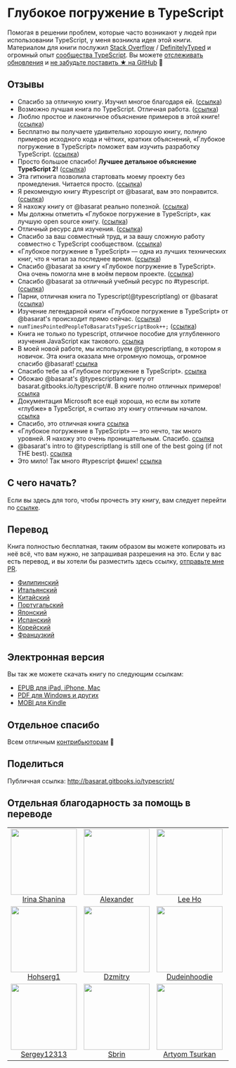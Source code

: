 # Глубокое погружение в TypeScript

Помогая в решении проблем, которые часто возникают у людей при использовании TypeScript, у меня возникла идея этой книги. Материалом для книги послужил [Stack Overflow](http://stackoverflow.com/tags/typescript/topusers) / [DefinitelyTyped](https://github.com/DefinitelyTyped/) и огромный опыт [сообщества TypeScript](https://github.com/TypeStrong/). Вы можете [отслеживать обновления](https://twitter.com/basarat) и [не забудьте поставить ★ на GitHub](https://github.com/basarat/typescript-book) 🌹

## Отзывы

* Спасибо за отличную книгу. Изучил многое благодаря ей. ([ссылка](https://www.gitbook.com/book/basarat/typescript/discussions/21#comment-1468279131934))
* Возможно лучшая книга по TypeScript. Отличная работа. ([ссылка](https://twitter.com/thelondonjs/status/756419561570852864))
* Люблю простое и лаконичное объяснение примеров в этой книге! ([ссылка](https://twitter.com/joe_mighty/status/758290957280346112))
* Бесплатно вы получаете удивительно хорошую книгу, полную примеров исходного кода и чётких, кратких объяснений, «Глубокое погружение в TypeScript» поможет вам изучить разработку TypeScript. ([ссылка](https://www.nativescript.org/blog/details/free-book-typescript-deep-dive))
* Просто большое спасибо! **Лучшее детальное объяснение TypeScript 2!** ([ссылка](https://www.gitbook.com/book/basarat/typescript/discussions/38))
* Эта гиткнига позволила стартовать моему проекту без промедления. Читается просто. ([ссылка](https://twitter.com/thebabellion/status/779888195559235584))
* Я рекомендую книгу #typescript от @basarat, вам это понравится. ([ссылка](https://twitter.com/markpieszak/status/788099306590969860))
* Я нахожу книгу от @basarat реально полезной. ([ссылка](https://twitter.com/Brocco/status/789887640656945152))
* Мы должны отметить «Глубокое погружение в TypeScript», как лучшую open source книгу. ([ссылка](https://www.siliconrepublic.com/enterprise/typescript-programming-javascript))
* Отличный ресурс для изучения. ([ссылка](https://twitter.com/rdfuhr/status/790193307708076035))
* Спасибо за ваш совместный труд, и за вашу сложную работу совместно с TypeScript сообществом. ([ссылка](https://github.com/basarat/typescript-book/pull/183#issuecomment-257799713))
* «Глубокое погружение в TypeScript» — одна из лучших технических книг, что я читал за последнее время. ([ссылка](https://twitter.com/borekb/status/794287092272599040))
* Спасибо @basarat за книгу «Глубокое погружение в TypeScript». Она очень помогла мне в моём первом проекте. ([ссылка](https://twitter.com/betolinck/status/797901548562960384))
* Спасибо @basarat за отличный учебный ресурс по #typescript. ([ссылка](https://twitter.com/markuse1501/status/799116176815230976))
* Парни, отличная книга по Typescript(@typescriptlang) от @basarat ([ссылка](https://twitter.com/deeinlove/status/813245965507260417))
* Изучение легендарной книги «Глубокое погружение в TypeScript» от @basarat's происходит прямо сейчас. ([ссылка](https://twitter.com/sitapati/status/814379404956532737))
* `numTimesPointedPeopleToBasaratsTypeScriptBook++;` ([ссылка](https://twitter.com/brocco/status/814227741696462848))
* Книга не только по typescript, отличное пособие для углубленного изучения JavaScript как такового. [ссылка](https://www.gitbook.com/book/basarat/typescript/discussions/59)
* В моей новой работе, мы используем @typescriptlang, в котором я новичок. Эта книга оказала мне огромную помощь, огромное спасибо @basarat! [ссылка](https://twitter.com/netchkin/status/855339390566096896)
* Спасибо тебе за «Глубокое погружение в TypeScript». [ссылка](https://twitter.com/buctwbzs/status/857198618704355328?refsrc=email&s=11)
* Обожаю @basarat's @typescriptlang книгу от basarat.gitbooks.io/typescript/#. В книге полно отличных примеров! [ссылка](https://twitter.com/ericliprandi/status/857608837309677568)
* Документация Microsoft все ещё хороша, но если вы хотите «глубже» в TypeScript, я считаю эту книгу отличным началом. [ссылка](https://twitter.com/caludio/status/876729910550831104)
* Спасибо, это отличная книга [ссылка](https://twitter.com/jjwonmin/status/885666375548547073)
* «Глубокое погружение в TypeScript» — это нечто, так много уровней. Я нахожу это очень проницательным. Спасибо. [ссылка](https://twitter.com/orenmizr/status/891083492787970053)
* @basarat's intro to @typescriptlang is still one of the best going (if not THE best). [ссылка](https://twitter.com/stevealee/status/953953255968698368)
* Это мило! Так много #typescript фишек! [ссылка](https://twitter.com/pauliescanlon/status/989898852474998784)

## С чего начать?
Если вы здесь для того, чтобы прочесть эту книгу, вам следует перейти по [ссылке](https://github.com/etroynov/typescript-book/blob/master/SUMMARY.md).

## Перевод
Книга полностью бесплатная, таким образом вы можете копировать из неё всё, что вам нужно, не запрашивая разрешения на это. Если у вас есть перевод, и вы хотели бы разместить здесь ссылку, [отправьте мне PR](https://github.com/basarat/typescript-book/edit/master/README.md).
* [Филипинский](https://github.com/themarshann/typescript-book-fil)
* [Итальянский](https://github.com/TizioFittizio/typescript-book)
* [Китайский](https://github.com/jkchao/typescript-book-chinese)
* [Португальский](https://github.com/overlineink/typescript-book)
* [Японский](https://github.com/yohamta/typescript-book)
* [Испанский](https://github.com/melissarofman/typescript-book)
* [Корейский](https://github.com/radlohead/typescript-book)
* [Французкий](https://github.com/HachemiH/typescript-book)

## Электронная версия
Вы так же можете скачать книгу по следующим ссылкам:
* [EPUB для iPad, iPhone, Mac](https://www.gitbook.com/download/epub/book/basarat/typescript)
* [PDF для Windows и других](https://www.gitbook.com/download/pdf/book/basarat/typescript)
* [MOBI для Kindle](https://www.gitbook.com/download/mobi/book/basarat/typescript)

## Отдельное спасибо
Всем отличным [контрибьюторам](https://github.com/basarat/typescript-book/graphs/contributors) 🌹

## Поделиться
Публичная ссылка: http://basarat.gitbooks.io/typescript/

## Отдельная благодарность за помощь в переводе

<table>
  <tbody>
    <tr>
      <td align="center">
        <img
          src="https://avatars0.githubusercontent.com/u/11626976?s=460&u=e47fae8f52a67328ef0ad995aa9553fcfb64f797&v=4"
          width="150"
        />
        <br>
        <a href="https://github.com/irivanych">Irina Shanina</a>
      </td>
      <td align="center">
        <img
          src="https://avatars2.githubusercontent.com/u/1017197?s=460&u=bae9de3454d1221922ba0699799afaf68c3c1a99&v=4"
          width="150"
        />
        <br>
        <a href="https://github.com/gavrashenko">Alexander</a>
      </td>
      <td align="center">
        <img
          src="https://avatars2.githubusercontent.com/u/6252665?s=460&u=1fca2946f5e28c1c5ff402f9d21b24a4feee1dcf&v=4"
          width="150"
        />
        <br>
        <a href="https://github.com/leeho">Lee Ho</a>
      </td>
      <td align="center">
        <img
          src="https://avatars3.githubusercontent.com/u/20978398?s=460&u=b839ec3dfce7e5dd9280da31599df915ba244760&v=4"
          width="150"
        />
        <br>
        <a href="https://github.com/derfex">Derfex</a>
      </td>
    </tr>
    <tr>
      <td align="center">
        <img
          src="https://avatars1.githubusercontent.com/u/35610168?s=460&v=4"
          width="150"
        />
        <br>
        <a href="https://github.com/hohserg1">Hohserg1</a>
      </td>
      <td align="center">
        <img
          src="https://avatars0.githubusercontent.com/u/27624545?s=460&u=a94d0e67c062109a37c0a0604a1dbb59268db885&v=4"
          width="150"
        />
        <br>
        <a href="https://github.com/heat98">Dzmitry</a>
      </td>
      <td align="center">
        <img
          src="https://avatars0.githubusercontent.com/u/16040008?s=460&v=4"
          width="150"
        />
        <br>
        <a href="https://github.com/dudeinhoodie">Dudeinhoodie</a>
      </td>
      <td align="center">
        <img
          src="https://avatars3.githubusercontent.com/u/44474697?s=460&u=2bfb916fe0d1ecd6bf7966560855cc38f1d5bd4c&v=4"
          width="150"
        />
        <br>
        <a href="https://github.com/TicTak21">TicTak21</a>
      </td>
    </tr>
    <tr>
      <td align="center">
        <img
          src="https://avatars3.githubusercontent.com/u/2868197?s=460&v=4"
          width="150"
        />
        <br>
        <a href="https://github.com/sergey12313">Sergey12313</a>
      </td>
      <td align="center">
        <img
          src="https://avatars2.githubusercontent.com/u/1325864?s=460&v=4"
          width="150"
        />
        <br>
        <a href="https://github.com/sbrin">Sbrin</a>
      </td>
      <td align="center">
        <img
          src="https://avatars0.githubusercontent.com/u/24520728?s=460&u=e83d4c79f0ae6bd544f2c048d866acb2b7e7510c&v=4"
          width="150"
        />
        <br>
        <a href="https://github.com/artsurkan">Artyom Tsurkan</a>
      </td>
      <td align="center">
        <img
          src="https://avatars0.githubusercontent.com/u/24520728?s=460&u=e83d4c79f0ae6bd544f2c048d866acb2b7e7510c&v=4"
          width="150"
        />
        <br>
        <a href="https://github.com/rLukoyanov">Ruslan Lukoyanov</a>
      </td>
    </tr>
  </tbody>
</table>

